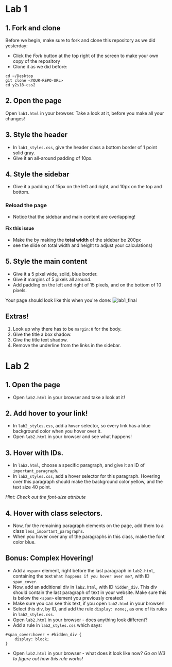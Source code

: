 # Lab 1
## 1. Fork and clone

Before we begin, make sure to fork and clone this repository as we did yesterday:

  - Click the *Fork* button at the top right of the screen to make your own copy of the repository
  - Clone it as we did before:
  ```
  cd ~/Desktop
  git clone <YOUR-REPO-URL>
  cd y2s18-css2
  ```
## 2. Open the page

Open `lab1.html` in your browser. Take a look at it, before you make all your changes!

## 3. Style the header

- In `lab1_styles.css`, give the header class a bottom border of 1 point solid gray.
- Give it an all-around padding of 10px.

## 4. Style the sidebar

- Give it a padding of 15px on the left and right, and 10px on the top and bottom.
### Reload the page
- Notice that the sidebar and main content are overlapping!
#### Fix this issue 
  - Make the by making the **total width**  of the sidebar be 200px 
  - see the slide on total width and height to adjust your calculations)

## 5. Style the main content
- Give it a 5 pixel wide, solid, blue border.
- Give it margins of 5 pixels all around.
- Add padding on the left and right of 15 pixels, and on the bottom of 10 pixels.


Your page should look like this when you're done:
![lab1_final](https://preview.ibb.co/dKbbyo/d3l1.png)

## Extras!
1. Look up why there has to be `margin:0` for the body.
2. Give the title a box shadow.
3. Give the title text shadow.
4. Remove the underline from the links in the sidebar.

# Lab 2

## 1. Open the page

- Open `lab2.html` in your browser and take a look at it!

## 2. Add hover to your link!

- In `lab2_styles.css`, add a `hover` selector, so every link has a blue background color when you hover over it.
- Open `lab2.html` in your browser and see what happens!

## 3. Hover with IDs.
- In `lab2.html`, choose a specific paragraph, and give it an ID of `important_paragraph`.
- In `lab2_styles.css`, add a hover selector for  this paragraph. Hovering over this paragraph should make the background color yellow, and the text size 40 point.

*Hint: Check out the font-size attribute*

## 4. Hover with class selectors.
- Now, for the remaining paragraph elements on the page, add them to a class `less_important_paragraphs`.
- When you hover over any of the paragraphs in this class, make the font color blue.

## Bonus: Complex Hovering!
- Add a `<span>` element, right before the last paragraph in `lab2.html`, containing the text `What happens if you hover over me?`, with ID `span_cover`.
- Now, add an additional div in `lab2.html`, with ID `hidden_div`. This div should contain the last paragraph of text in your website. Make sure this is below the `<span>` element you previously created!
- Make sure you can see this text, if you open `lab2.html` in your browser!
- Select this div, by ID, and add the rule `display: none;`, as one of its rules in `lab2_styles.css`.
- Open `lab2.html` in your browser - does anything look different? 
- Add a rule in `lab2_styles.css` which says:
```
#span_cover:hover + #hidden_div {
    display: block;
}
```
- Open `lab2.html` in your browser - what does it look like now?
*Go on W3 to figure out how this rule works!*
